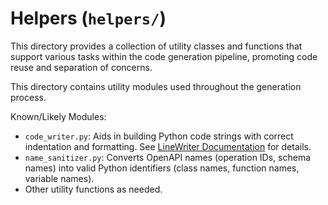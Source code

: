 # Helpers (`helpers/`)

This directory provides a collection of utility classes and functions that support various tasks within the code generation pipeline, promoting code reuse and separation of concerns.

This directory contains utility modules used throughout the generation process.

Known/Likely Modules:
*   `code_writer.py`: Aids in building Python code strings with correct indentation and formatting. See [LineWriter Documentation](./line_writer.md) for details.
*   `name_sanitizer.py`: Converts OpenAPI names (operation IDs, schema names) into valid Python identifiers (class names, function names, variable names).
*   Other utility functions as needed. 